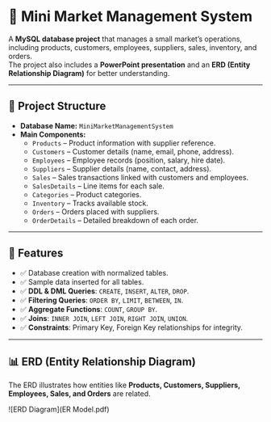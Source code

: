 # 🛒 Mini Market Management System

A **MySQL database project** that manages a small market’s operations, including products, customers, employees, suppliers, sales, inventory, and orders.  
The project also includes a **PowerPoint presentation** and an **ERD (Entity Relationship Diagram)** for better understanding.  

---

## 📂 Project Structure
- **Database Name:** `MiniMarketManagementSystem`
- **Main Components:**
  - `Products` – Product information with supplier reference.
  - `Customers` – Customer details (name, email, phone, address).
  - `Employees` – Employee records (position, salary, hire date).
  - `Suppliers` – Supplier details (name, contact, address).
  - `Sales` – Sales transactions linked with customers and employees.
  - `SalesDetails` – Line items for each sale.
  - `Categories` – Product categories.
  - `Inventory` – Tracks available stock.
  - `Orders` – Orders placed with suppliers.
  - `OrderDetails` – Detailed breakdown of each order.

---

## 🚀 Features
- ✅ Database creation with normalized tables.  
- ✅ Sample data inserted for all tables.  
- ✅ **DDL & DML Queries**: `CREATE`, `INSERT`, `ALTER`, `DROP`.  
- ✅ **Filtering Queries**: `ORDER BY`, `LIMIT`, `BETWEEN`, `IN`.  
- ✅ **Aggregate Functions**: `COUNT`, `GROUP BY`.  
- ✅ **Joins**: `INNER JOIN`, `LEFT JOIN`, `RIGHT JOIN`, `UNION`.  
- ✅ **Constraints**: Primary Key, Foreign Key relationships for integrity.  

---

## 📊 ERD (Entity Relationship Diagram)
The ERD illustrates how entities like **Products, Customers, Suppliers, Employees, Sales, and Orders** are related.  

![ERD Diagram](ER Model.pdf)
